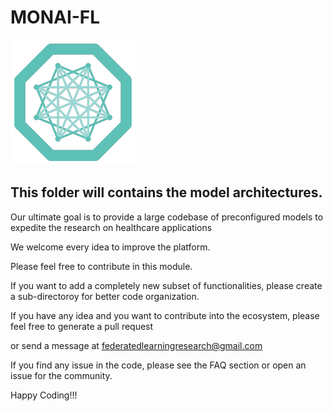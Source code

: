 # MONAI-FL
![ProjectMONAI-FL](/images/monai-logo.png)

## This folder will contains the model architectures.

Our ultimate goal is to provide a large codebase of preconfigured models to expedite the research on healthcare applications

We welcome every idea to improve the platform.

Please feel free to contribute in this module. 

If you want to add a completely new subset of functionalities, please create a sub-directoroy for better code organization. 

If you have any idea and you want to contribute into the ecosystem, please feel free to generate a pull request 

or send a message at federatedlearningresearch@gmail.com

If you find any issue in the code, please see the FAQ section or open an issue for the community.

Happy Coding!!!